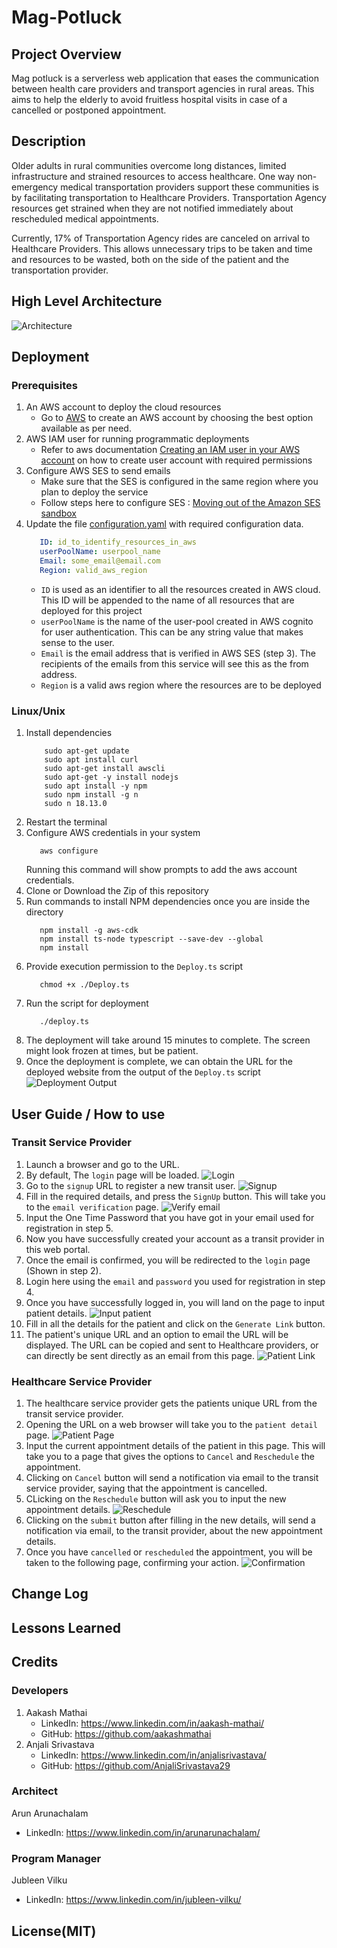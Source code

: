 # Mag-Potluck

## Project Overview
Mag potluck is a serverless web application that eases the communication between health care providers and transport agencies in rural areas. 
This aims to help the elderly to avoid fruitless hospital visits in case of a cancelled or postponed appointment.
## Description
Older adults in rural communities overcome long distances, limited
infrastructure and strained resources to access healthcare.
One way non-emergency medical transportation providers support these
communities is by facilitating transportation to Healthcare Providers.
Transportation Agency resources get strained when they are not notified
immediately about rescheduled medical appointments.

Currently, 17% of Transportation Agency rides are canceled on arrival to
Healthcare Providers.  This allows unnecessary trips to be taken and time
and resources to be wasted, both on the side of the patient and the
transportation provider.
## High Level Architecture
![Architecture](Docs/Architecture-Diagram.jpeg)
## Deployment 

### Prerequisites

1. An AWS account to deploy the cloud resources 
   - Go to [AWS](https://aws.amazon.com/) to create an AWS account by choosing the best option available as per need.
2. AWS IAM user for running programmatic deployments
   - Refer to aws documentation [Creating an IAM user in your AWS account](https://docs.aws.amazon.com/IAM/latest/UserGuide/id_users_create.html) on how to create user account with required permissions
3. Configure AWS SES to send emails
   - Make sure that the SES is configured in the same region where you plan to deploy the service
   - Follow steps here to configure SES : [Moving out of the Amazon SES sandbox](https://docs.aws.amazon.com/ses/latest/dg/request-production-access.html)
4. Update the file [configuration.yaml](Backend/configuration.yaml) with required configuration data.
   ```yaml
      ID: id_to_identify_resources_in_aws
      userPoolName: userpool_name
      Email: some_email@email.com
      Region: valid_aws_region
   ```
   - `ID` is used as an identifier to all the resources created in AWS cloud. This ID will be appended to the name of all resources that are deployed for this project
   - `userPoolName` is the name of the user-pool created in AWS cognito for user authentication. This can be any string value that makes sense to the user.
   - `Email` is the email address that is verified in AWS SES (step 3). The recipients of the emails from this service will see this as the from address.
   - `Region` is a valid aws region where the resources are to be deployed

### Linux/Unix

1. Install dependencies
    ```shell
        sudo apt-get update
        sudo apt install curl
        sudo apt-get install awscli
        sudo apt-get -y install nodejs
        sudo apt install -y npm
        sudo npm install -g n
        sudo n 18.13.0
    ```
2. Restart the terminal
3. Configure AWS credentials in your system
   ```shell
      aws configure
   ```
   Running this command will show prompts to add the aws account credentials.   
4. Clone or Download the Zip of this repository
5. Run commands to install NPM dependencies once you are inside the directory
   ```shell
      npm install -g aws-cdk
      npm install ts-node typescript --save-dev --global
      npm install
   ```
6. Provide execution permission to the `Deploy.ts` script
   ```shell
      chmod +x ./Deploy.ts
   ```
7. Run the script for deployment
   ```shell
      ./deploy.ts
   ```
8. The deployment will take around 15 minutes to complete. The screen might look frozen at times, but be patient. 
9. Once the deployment is complete, we can obtain the URL for the deployed website from the output of the `Deploy.ts` script
   ![Deployment Output](Docs/deployment_outputs.png)

## User Guide / How to use

### Transit Service Provider

1. Launch a browser and go to the URL.
2. By default, The `login` page will be loaded.
   ![Login](Docs/login.png)
3. Go to the `signup` URL to register a new transit user.
   ![Signup](Docs/signup.png)
4. Fill in the required details, and press the `SignUp` button. This will take you to the `email verification` page.
   ![Verify email](Docs/verify_email.png)
5. Input the One Time Password that you have got in your email used for registration in step 5.
6. Now you have successfully created your account as a transit provider in this web portal.
7. Once the email is confirmed, you will be redirected to the `login` page (Shown in step 2).
8. Login here using the `email` and `password` you used for registration in step 4.
9. Once you have successfully logged in, you will land on the page to input patient details.
   ![Input patient](Docs/input_patient.png)
10. Fill in all the details for the patient and click on the `Generate Link` button.
11. The patient's unique URL and an option to email the URL will be displayed. The URL can be copied and sent to
Healthcare providers, or can directly be sent directly as an email from this page.
    ![Patient Link](Docs/patient_link.png)

### Healthcare Service Provider

1. The healthcare service provider gets the patients unique URL from the transit service provider.
2. Opening the URL on a web browser will take you to the `patient detail` page.
   ![Patient Page](Docs/patient_page.png)
3. Input the current appointment details of the patient in this page. This will take you to a page that gives the options to `Cancel` and `Reschedule` the appointment.
4. Clicking on `Cancel` button will send a notification via email to the transit service provider, saying that the appointment is cancelled.
5. CLicking on the `Reschedule` button will ask you to input the new appointment details.
   ![Reschedule](Docs/reschedule.png)
6. Clicking on the `submit` button after filling in the new details, will send a notification via email, to the transit provider, about the new appointment details.
7. Once you have `cancelled` or `rescheduled` the appointment, you will be taken to the following page, confirming your action.
   ![Confirmation](Docs/confirmation.png)

## Change Log

## Lessons Learned

## Credits

### Developers

1. Aakash Mathai
   - LinkedIn: https://www.linkedin.com/in/aakash-mathai/
   - GitHub: https://github.com/aakashmathai
2. Anjali Srivastava
   - LinkedIn: https://www.linkedin.com/in/anjalisrivastava/
   - GitHub: https://github.com/AnjaliSrivastava29

### Architect

Arun Arunachalam
- LinkedIn: https://www.linkedin.com/in/arunarunachalam/

### Program Manager

Jubleen Vilku
- LinkedIn: https://www.linkedin.com/in/jubleen-vilku/

## License(MIT) 